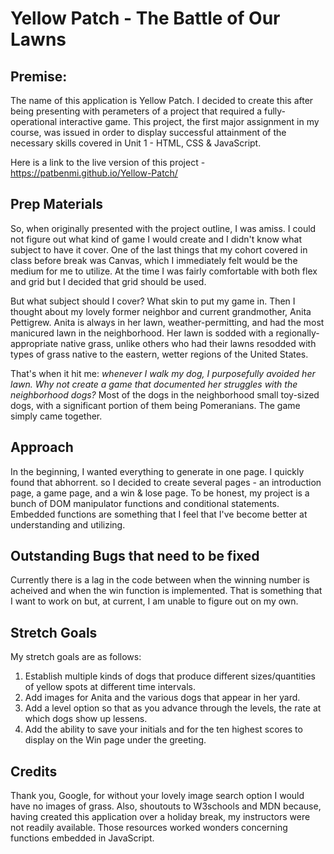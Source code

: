 # Yellow Patch - The Battle of Our Lawns

## Premise:
The name of this application is Yellow Patch. I decided to create this after being presenting with perameters of a project that required a fully-operational interactive game. This project, the first major assignment in my course, was issued in order to display successful attainment of the necessary skills covered in Unit 1 - HTML, CSS & JavaScript.

Here is a link to the live version of this project -  https://patbenmi.github.io/Yellow-Patch/

## Prep Materials
So, when originally presented with the project outline, I was amiss. I could not figure out what kind of game I would create and I didn't know what subject to have it cover. One of the last things that my cohort covered in class before break was Canvas, which I immediately felt would be the medium for me to utilize. At the time I was fairly comfortable with both flex and grid but I decided that grid should be used.

But what subject should I cover? What skin to put my game in. Then I thought about my lovely former neighbor and current grandmother, Anita Pettigrew. Anita is always in her lawn, weather-permitting, and had the most manicured lawn in the neighborhood. Her lawn is sodded with a regionally-appropriate native grass, unlike others who had their lawns resodded with types of grass native to the eastern, wetter regions of the United States. 

That's when it hit me: *whenever I walk my dog, I purposefully avoided her lawn. Why not create a game that documented her struggles with the neighborhood dogs?* Most of the dogs in the neighborhood small toy-sized dogs, with a significant portion of them being Pomeranians. The game simply came together.

## Approach
In the beginning, I wanted everything to generate in one page. I quickly found that abhorrent. so I decided to create several pages - an introduction page, a game page, and a win & lose page. To be honest, my project is a bunch of DOM manipulator functions and conditional statements. Embedded functions are something that I feel that I've become better at understanding and utilizing. 

## Outstanding Bugs that need to be fixed
Currently there is a lag in the code between when the winning number is acheived and when the win function is implemented. That is something that I want to work on but, at current, I am unable to figure out on my own.

## Stretch Goals
My stretch goals are as follows:
1. Establish multiple kinds of dogs that produce different sizes/quantities of yellow spots at different time intervals.
2. Add images for Anita and the various dogs that appear in her yard.
3. Add a level option so that as you advance through the levels, the rate at which dogs show up lessens.
4. Add the ability to save your initials and for the ten highest scores to display on the Win page under the greeting.


## Credits
Thank you, Google, for without your lovely image search option I would have no images of grass. Also, shoutouts to W3schools and MDN because, having created this application over a holiday break, my instructors were not readily available. Those resources worked wonders concerning functions embedded in JavaScript.
